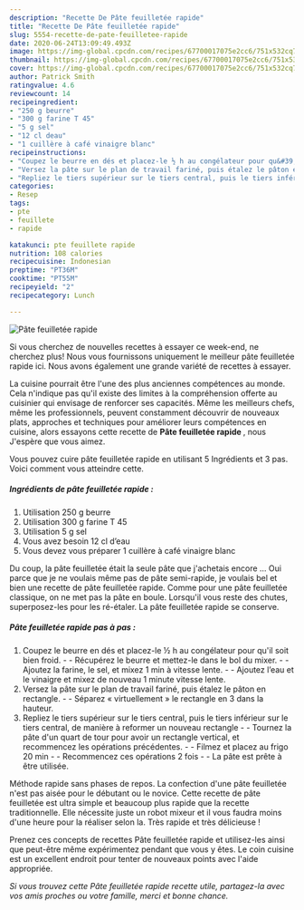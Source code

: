 ```yaml
---
description: "Recette De Pâte feuilletée rapide"
title: "Recette De Pâte feuilletée rapide"
slug: 5554-recette-de-pate-feuilletee-rapide
date: 2020-06-24T13:09:49.493Z
image: https://img-global.cpcdn.com/recipes/67700017075e2cc6/751x532cq70/pate-feuilletee-rapide-photo-principale-de-la-recette.jpg
thumbnail: https://img-global.cpcdn.com/recipes/67700017075e2cc6/751x532cq70/pate-feuilletee-rapide-photo-principale-de-la-recette.jpg
cover: https://img-global.cpcdn.com/recipes/67700017075e2cc6/751x532cq70/pate-feuilletee-rapide-photo-principale-de-la-recette.jpg
author: Patrick Smith
ratingvalue: 4.6
reviewcount: 14
recipeingredient:
- "250 g beurre"
- "300 g farine T 45"
- "5 g sel"
- "12 cl deau"
- "1 cuillère à café vinaigre blanc"
recipeinstructions:
- "Coupez le beurre en dés et placez-le ½ h au congélateur pour qu&#39;il soit bien froid.  Récupérez le beurre et mettez-le dans le bol du mixer.  Ajoutez la farine, le sel, et mixez 1 min à vitesse lente.  Ajoutez l’eau et le vinaigre et mixez de nouveau 1 minute vitesse lente."
- "Versez la pâte sur le plan de travail fariné, puis étalez le pâton en rectangle.  Séparez « virtuellement » le rectangle en 3 dans la hauteur."
- "Repliez le tiers supérieur sur le tiers central, puis le tiers inférieur sur le tiers central, de manière à reformer un nouveau rectangle  Tournez la pâte d&#39;un quart de tour pour avoir un rectangle vertical, et recommencez les opérations précédentes.  Filmez et placez au frigo 20 min  Recommencez ces opérations 2 fois  La pâte est prête à être utilisée."
categories:
- Resep
tags:
- pte
- feuillete
- rapide

katakunci: pte feuillete rapide 
nutrition: 108 calories
recipecuisine: Indonesian
preptime: "PT36M"
cooktime: "PT55M"
recipeyield: "2"
recipecategory: Lunch

---
```



![Pâte feuilletée rapide](https://img-global.cpcdn.com/recipes/67700017075e2cc6/751x532cq70/pate-feuilletee-rapide-photo-principale-de-la-recette.jpg)

Si vous cherchez de nouvelles recettes à essayer ce week-end, ne cherchez plus! Nous vous fournissons uniquement le meilleur pâte feuilletée rapide ici. Nous avons également une grande variété de recettes à essayer.

La cuisine pourrait être l'une des plus anciennes compétences au monde. Cela n'indique pas qu'il existe des limites à la compréhension offerte au cuisinier qui envisage de renforcer ses capacités. Même les meilleurs chefs, même les professionnels, peuvent constamment découvrir de nouveaux plats, approches et techniques pour améliorer leurs compétences en cuisine, alors essayons cette recette de <strong> Pâte feuilletée rapide </strong>, nous J'espère que vous aimez.

<!--inarticleads1-->

Vous pouvez cuire pâte feuilletée rapide en utilisant 5 Ingrédients et 3 pas. Voici comment vous atteindre cette.

##### Ingrédients de pâte feuilletée rapide :

1. Utilisation 250 g beurre
1. Utilisation 300 g farine T 45
1. Utilisation 5 g sel
1. Vous avez besoin 12 cl d’eau
1. Vous devez vous préparer 1 cuillère à café vinaigre blanc


Du coup, la pâte feuilletée était la seule pâte que j&#39;achetais encore … Oui parce que je ne voulais même pas de pâte semi-rapide, je voulais bel et bien une recette de pâte feuilletée rapide. Comme pour une pâte feuilletée classique, on ne met pas la pâte en boule. Lorsqu&#39;il vous reste des chutes, superposez-les pour les ré-étaler. La pâte feuilletée rapide se conserve. 

<!--inarticleads2-->

##### Pâte feuilletée rapide pas à pas :

1. Coupez le beurre en dés et placez-le ½ h au congélateur pour qu&#39;il soit bien froid. -  - Récupérez le beurre et mettez-le dans le bol du mixer. -  - Ajoutez la farine, le sel, et mixez 1 min à vitesse lente. -  - Ajoutez l’eau et le vinaigre et mixez de nouveau 1 minute vitesse lente.
1. Versez la pâte sur le plan de travail fariné, puis étalez le pâton en rectangle. -  - Séparez « virtuellement » le rectangle en 3 dans la hauteur.
1. Repliez le tiers supérieur sur le tiers central, puis le tiers inférieur sur le tiers central, de manière à reformer un nouveau rectangle -  - Tournez la pâte d&#39;un quart de tour pour avoir un rectangle vertical, et recommencez les opérations précédentes. -  - Filmez et placez au frigo 20 min -  - Recommencez ces opérations 2 fois -  - La pâte est prête à être utilisée.


Méthode rapide sans phases de repos. La confection d&#39;une pâte feuilletée n&#39;est pas aisée pour le débutant ou le novice. Cette recette de pâte feuilletée est ultra simple et beaucoup plus rapide que la recette traditionnelle. Elle nécessite juste un robot mixeur et il vous faudra moins d&#39;une heure pour la réaliser selon la. Très rapide et très délicieuse ! 

<!--inarticleads1-->

<p>
Prenez ces concepts de recettes Pâte feuilletée rapide et utilisez-les ainsi que peut-être même expérimentez pendant que vous y êtes. Le coin cuisine est un excellent endroit pour tenter de nouveaux points avec l'aide appropriée.
</p>

<p>
<i>Si vous trouvez cette Pâte feuilletée rapide recette utile, partagez-la avec vos amis proches ou votre famille, merci et bonne chance.</i>
</p>
